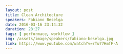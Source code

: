 ```yaml
---
layout: post
title: Clean Architecture
speakers: Fabiano Beselga
date: 2016-03-16 23:14:32
duration: 28:27
tags: [ performace, workflow ]
img: /assets/image/speakers/fabiano-beselga.jpg
link: https://www.youtube.com/watch?v=rTu77HmfF-A
---
```

